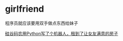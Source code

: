 # girlfriend
程序员就应该要用双手做点东西给妹子


[硅谷码农用Python写了个机器人，租到了让女友满意的房子](http://codingpy.com/article/apartment-finding-slackbot/)
